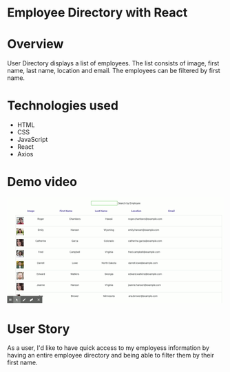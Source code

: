 # Employee Directory with React

# Overview
User Directory displays a list of employees. The list consists of image, first name, last name, location and email. The employees can be filtered by first name.

# Technologies used
* HTML
* CSS
* JavaScript
* React
* Axios

# Demo video
![](vid/ReactApp.gif)

# User Story 
As a user, I'd like to have quick access to my employess information by having an entire employee directory and being able to filter them by their first name. 
